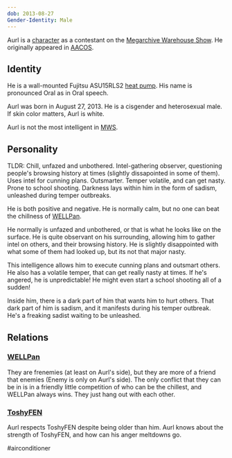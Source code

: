 ```yaml
---
dob: 2013-08-27
Gender-Identity: Male
---
```

Aurl is a [character](Characters.md) as a contestant on the [Megarchive Warehouse Show](../../../Megarchive%20Warehouse%20Show/Megarchive%20Warehouse%20Show.md). He originally appeared in [AACOS](../../../Megarchive%20Warehouse%20Show/AACOS.md).

## Identity

He is a wall-mounted Fujitsu ASU15RLS2 [heat pump](Air%20Conditioners.md). His name is pronounced Oral as in Oral speech.

Aurl was born in August 27, 2013. He is a cisgender and heterosexual male.  
If skin color matters, Aurl is white.

Aurl is not the most intelligent in [MWS](Megarchive%20Warehouse%20Show.md).

## Personality
TLDR: Chill, unfazed and unbothered. Intel-gathering observer, questioning people's browsing history at times (slightly dissapointed in some of them). Uses intel for cunning plans. Outsmarter. Temper volatile, and can get nasty. Prone to school shooting. Darkness lays within him in the form of sadism, unleashed during temper outbreaks.

He is both positive and negative. He is normally calm, but no one can beat the chillness of [WELLPan](WELLPan.md).

He normally is unfazed and unbothered, or that is what he looks like on the surface. He is quite observant on his surrounding, allowing him to gather intel on others, and their browsing history. He is slightly disappointed with what some of them had looked up, but its not that major nasty.

This intelligence allows him to execute cunning plans and outsmart others. He also has a volatile temper, that can get really nasty at times. If he's angered, he is unpredictable! He might even start a school shooting all of a sudden!

Inside him, there is a dark part of him that wants him to hurt others. That dark part of him is sadism, and it manifests during his temper outbreak. He's a freaking sadist waiting to be unleashed.

## Relations

### [WELLPan](WELLPan.md)

They are frenemies (at least on Aurl's side), but they are more of a friend that enemies (Enemy is only on Aurl's side). The only conflict that they can be in is in a friendly little competition of who can be the chillest, and WELLPan always wins. They just hang out with each other.

### [ToshyFEN](ToshyFEN.md)
Aurl respects ToshyFEN despite being older than him. Aurl knows about the strength of ToshyFEN, and how can his anger meltdowns go.


#airconditioner